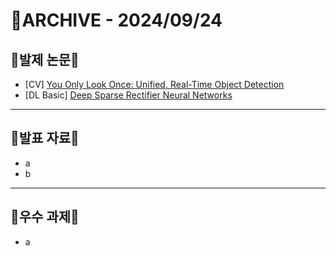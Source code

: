 # 📁ARCHIVE - 2024/09/24

## 💚발제 논문💚  
- [CV] [You Only Look Once: Unified, Real-Time Object Detection](https://arxiv.org/abs/1506.02640)
- [DL Basic] [Deep Sparse Rectifier Neural Networks](https://proceedings.mlr.press/v15/glorot11a/glorot11a.pdf)
---
## 💚발표 자료💚
- a
- b
---
## 💚우수 과제💚
- a



